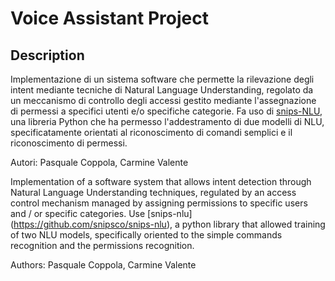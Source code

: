 # Voice Assistant Project
## Description
Implementazione di un sistema software che permette la rilevazione degli intent mediante tecniche di Natural Language Understanding, regolato da un meccanismo di controllo degli accessi gestito mediante l'assegnazione di permessi a specifici utenti e/o specifiche categorie.
Fa uso di [snips-NLU](https://github.com/snipsco/snips-nlu), una libreria Python che ha permesso l'addestramento di due modelli di NLU, specificatamente orientati al riconoscimento di comandi semplici e il riconoscimento di permessi.

Autori: Pasquale Coppola, Carmine Valente

Implementation of a software system that allows intent detection through Natural Language Understanding techniques, regulated by an access control mechanism managed by assigning permissions to specific users and / or specific categories.
Use [snips-nlu] (https://github.com/snipsco/snips-nlu), a python library that allowed training of two NLU models, specifically oriented to the simple commands recognition and the permissions recognition.

Authors: Pasquale Coppola, Carmine Valente
